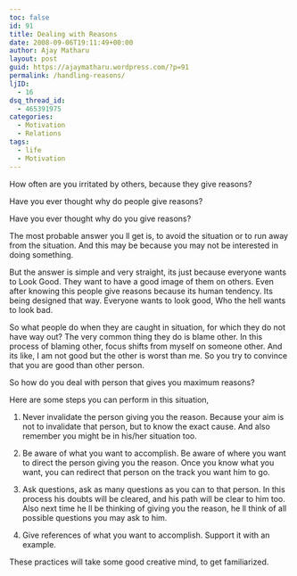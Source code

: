 ```yaml
---
toc: false
id: 91
title: Dealing with Reasons
date: 2008-09-06T19:11:49+00:00
author: Ajay Matharu
layout: post
guid: https://ajaymatharu.wordpress.com/?p=91
permalink: /handling-reasons/
ljID:
  - 16
dsq_thread_id:
  - 465391975
categories:
  - Motivation
  - Relations
tags:
  - life
  - Motivation
---
```

How often are you irritated by others, because they give reasons?

Have you ever thought why do people give reasons?

Have you ever thought why do you give reasons?

The most probable answer you ll get is, to avoid the situation or to run away from the situation. And this may be because you may not be interested in doing something.

But the answer is simple and very straight, its just because everyone wants to Look Good. They want to have a good image of them on others. Even after knowing this people give reasons because its human tendency. Its being designed that way. Everyone wants to look good, Who the hell wants to look bad.

So what people do when they are caught in situation, for which they do not have way out? The very common thing they do is blame other. In this process of blaming other, focus shifts from myself on someone other. And its like, I am not good but the other is worst than me. So you try to convince that you are good than other person.

So how do you deal with person that gives you maximum reasons?

Here are some steps you can perform in this situation,

1) Never invalidate the person giving you the reason. Because your aim is not to invalidate that person, but to know the exact cause. And also remember you might be in his/her situation too.

2) Be aware of what you want to accomplish. Be aware of where you want to direct the person giving you the reason. Once you know what you want, you can redirect that person on the track you want him to go.

3) Ask questions, ask as many questions as you can to that person. In this process his doubts will be cleared, and his path will be clear to him too. Also next time he ll be thinking of giving you the reason, he ll think of all possible questions you may ask to him.

4) Give references of what you want to accomplish. Support it with an example.

These practices will take some good creative mind, to get familiarized.
